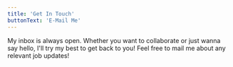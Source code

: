 ```yaml
---
title: 'Get In Touch'
buttonText: 'E-Mail Me'
---
```


My inbox is always open. Whether you want to collaborate or just wanna say hello, I'll try my best to get back to you! Feel free to mail me about any relevant job updates!
